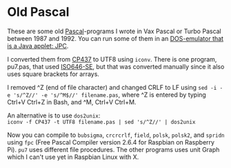 # Old Pascal
These are some old [Pascal](https://en.wikipedia.org/wiki/Pascal_%28programming_language%29)-programs I wrote in Vax Pascal or Turbo Pascal between 1987 and 1992. You can run some of them in an [DOS-emulator that is a Java applet: JPC](http://www.df.lth.se.orbin.se/~mikaelb/jpc/pascal.html).

I converted them from [CP437](https://en.wikipedia.org/wiki/Code_page_437) to UTF8 using `iconv`. There is one
program, pu7.pas, that used [ISO646-SE](https://en.wikipedia.org/wiki/ISO/IEC_646), but that was converted
manually since it also uses square brackets for arrays.

I removed ^Z (end of file character) and changed CRLF to LF using
`sed -i -e 's/^Z//' -e 's/^M$//' filename.pas`, where ^Z is entered by typing Ctrl+V Ctrl+Z in Bash, and ^M, Ctrl+V Ctrl+M.

An alternative is to use `dos2unix`:  
`iconv -f CP437 -t UTF8 filename.pas | sed 's/^Z//' | dos2unix`

Now you can compile to `bubsigma`, `crcrcrlf`, `field`, `polsk`, `polsk2`, and `spridn` using `fpc`
(Free Pascal Compiler version 2.6.4 for Raspbian on Raspberry Pi). `pu7` uses different file procedures. 
The other programs uses unit Graph which I can't use yet in Raspbian Linux with X.
